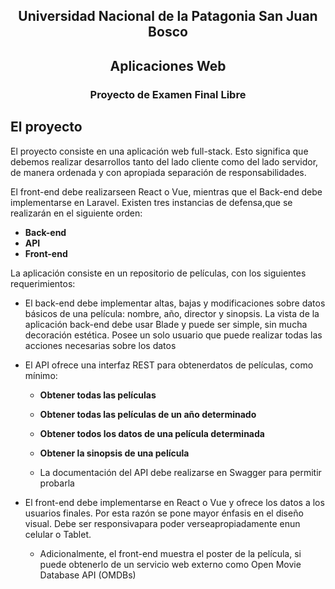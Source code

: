 <h2 align="center">Universidad Nacional de la Patagonia San Juan Bosco</h2>
<h2 align="center">Aplicaciones Web</h2>
<h3 align="center">Proyecto de Examen Final Libre</h3>

## El proyecto

El proyecto consiste en una aplicación web full-stack. Esto significa que debemos realizar desarrollos tanto del lado cliente como del lado servidor, de manera ordenada y con apropiada separación de responsabilidades.

El front-end debe realizarseen React o Vue, mientras que el Back-end debe implementarse en Laravel. Existen tres instancias de defensa,que se realizarán en el siguiente orden:

-   **Back-end**
-   **API**
-   **Front-end**

La aplicación consiste en un repositorio de películas, con los siguientes requerimientos:

-   El back-end debe implementar altas, bajas y modificaciones sobre datos básicos de una película: nombre, año, director y sinopsis. La vista de la aplicación back-end debe usar Blade y puede ser simple, sin mucha decoración estética. Posee un solo usuario que puede realizar todas las acciones necesarias sobre los datos

-   El API ofrece una interfaz REST para obtenerdatos de películas, como mínimo:

    -   **Obtener todas las películas**
    -   **Obtener todas las películas de un año determinado**
    -   **Obtener todos los datos de una película determinada**
    -   **Obtener la sinopsis de una película**

    -   La documentación del API debe realizarse en Swagger para permitir probarla

-   El front-end debe implementarse en React o Vue y ofrece los datos a los usuarios finales. Por esta razón se pone mayor énfasis en el diseño visual. Debe ser responsivapara poder verseapropiadamente enun celular o Tablet.
    -   Adicionalmente, el front-end muestra el poster de la película, si puede obtenerlo de un servicio web externo como Open Movie Database API (OMDBs)

